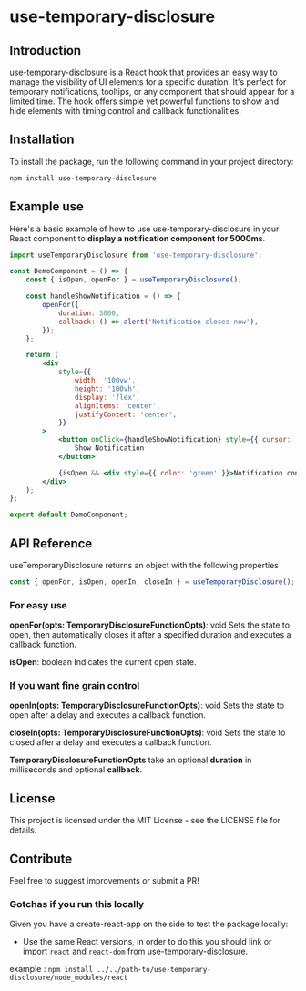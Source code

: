 # use-temporary-disclosure

## Introduction

use-temporary-disclosure is a React hook that provides an easy way to manage the visibility of UI elements for a specific duration. It's perfect for temporary notifications, tooltips, or any component that should appear for a limited time. The hook offers simple yet powerful functions to show and hide elements with timing control and callback functionalities.

## Installation

To install the package, run the following command in your project directory:

```bash
npm install use-temporary-disclosure
```

## Example use

Here's a basic example of how to use use-temporary-disclosure in your React component to **display a notification component for 5000ms**.

```jsx
import useTemporaryDisclosure from 'use-temporary-disclosure';

const DemoComponent = () => {
	const { isOpen, openFor } = useTemporaryDisclosure();

	const handleShowNotification = () => {
		openFor({
			duration: 3000,
			callback: () => alert('Notification closes now'),
		});
	};

	return (
		<div
			style={{
				width: '100vw',
				height: '100vh',
				display: 'flex',
				alignItems: 'center',
				justifyContent: 'center',
			}}
		>
			<button onClick={handleShowNotification} style={{ cursor: 'pointer' }}>
				Show Notification
			</button>

			{isOpen && <div style={{ color: 'green' }}>Notification content.</div>}
		</div>
	);
};

export default DemoComponent;
```

## API Reference

useTemporaryDisclosure returns an object with the following properties

```typescript
const { openFor, isOpen, openIn, closeIn } = useTemporaryDisclosure();
```

### For easy use

**openFor(opts: TemporaryDisclosureFunctionOpts)**: void
Sets the state to open, then automatically closes it after a specified duration and executes a callback function.

**isOpen**: boolean
Indicates the current open state.

### If you want fine grain control

**openIn(opts: TemporaryDisclosureFunctionOpts)**: void
Sets the state to open after a delay and executes a callback function.

**closeIn(opts: TemporaryDisclosureFunctionOpts)**: void
Sets the state to closed after a delay and executes a callback function.

**TemporaryDisclosureFunctionOpts** take an optional **duration** in milliseconds and optional **callback**.

## License

This project is licensed under the MIT License - see the LICENSE file for details.

## Contribute

Feel free to suggest improvements or submit a PR!

### Gotchas if you run this locally

Given you have a create-react-app on the side to test the package locally:

- Use the same React versions, in order to do this you should link or import `react` and `react-dom` from use-temporary-disclosure.

example : `npm install ../../path-to/use-temporary-disclosure/node_modules/react`
